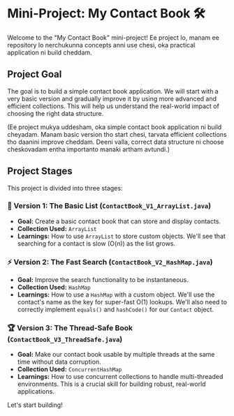 # Mini-Project: My Contact Book 🛠️

Welcome to the "My Contact Book" mini-project! Ee project lo, manam ee repository lo nerchukunna concepts anni use chesi, oka practical application ni build cheddam.

## Project Goal

The goal is to build a simple contact book application. We will start with a very basic version and gradually improve it by using more advanced and efficient collections. This will help us understand the real-world impact of choosing the right data structure.

(Ee project mukya uddesham, oka simple contact book application ni build cheyadam. Manam basic version tho start chesi, tarvata efficient collections tho daanini improve cheddam. Deeni valla, correct data structure ni choose cheskovadam entha importanto manaki artham avtundi.)

## Project Stages

This project is divided into three stages:

### 🚀 Version 1: The Basic List (`ContactBook_V1_ArrayList.java`)
*   **Goal:** Create a basic contact book that can store and display contacts.
*   **Collection Used:** `ArrayList`
*   **Learnings:** How to use `ArrayList` to store custom objects. We'll see that searching for a contact is slow (O(n)) as the list grows.

### ⚡ Version 2: The Fast Search (`ContactBook_V2_HashMap.java`)
*   **Goal:** Improve the search functionality to be instantaneous.
*   **Collection Used:** `HashMap`
*   **Learnings:** How to use a `HashMap` with a custom object. We'll use the contact's name as the key for super-fast O(1) lookups. We'll also need to correctly implement `equals()` and `hashCode()` for our `Contact` object.

### 🏆 Version 3: The Thread-Safe Book (`ContactBook_V3_ThreadSafe.java`)
*   **Goal:** Make our contact book usable by multiple threads at the same time without data corruption.
*   **Collection Used:** `ConcurrentHashMap`
*   **Learnings:** How to use concurrent collections to handle multi-threaded environments. This is a crucial skill for building robust, real-world applications.

Let's start building!
